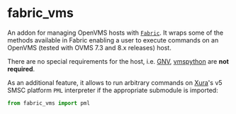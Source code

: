 # fabric_vms

An addon for managing OpenVMS hosts with [`Fabric`](http://www.fabfile.org).
It wraps some of the methods available in Fabric enabling a user to execute
commands on an OpenVMS (tested with OVMS 7.3 and 8.x releases) host.

There are no special requirements for the host, i.e.
[GNV](http://gnv.sourceforge.net/),
[vmspython](http://www.vmspython.org/doku.php) are **not required**.


As an additional feature, it allows to run arbitrary commands on
[Xura](http://www.xura.com/)'s v5 SMSC platform `PML` interpreter if the
appropriate submodule is imported:

```python
from fabric_vms import pml

